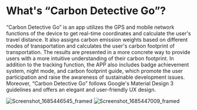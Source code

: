 # What's “Carbon Detective Go”?

  “Carbon Detective Go” is an app utilizes the GPS and mobile network functions of the device to get real-time coordinates and calculate the user's travel distance. It also assigns carbon emission weights based on different modes of transportation and calculates the user's carbon footprint of transportation. The results are presented in a more concrete way to provide users with a more intuitive understanding of their carbon footprint. In addition to the tracking function, the APP also includes badge achievement system, night mode, and carbon footprint guide, which promote the user participation and raise the awareness of sustainable development issues. Moreover, “Carbon Detective Go” follows Google's Material Design 3 guidelines and offers an elegant and user-friendly UX design.
  
![Screenshot_1685446545_framed](https://github.com/Mojito765/Carbon_Detective_Go/assets/107350615/d49192d4-9271-4934-adcb-a7b0e28b85c1)
![Screenshot_1685447009_framed](https://github.com/Mojito765/Carbon_Detective_Go/assets/107350615/aa88ea88-0604-4bde-aa1c-341c35ad61f9)
